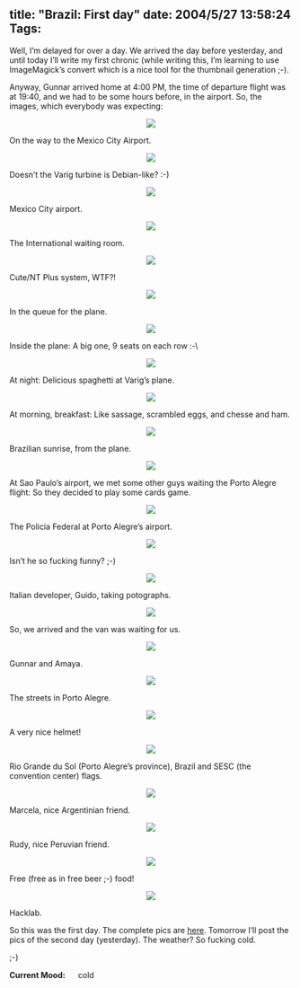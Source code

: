 title: "Brazil: First day"
date: 2004/5/27 13:58:24
Tags: 
---
<p>Well, I&#8217;m delayed for over a day. We arrived the day before yesterday, and until today I&#8217;ll write my first chronic (while writing this, I&#8217;m learning to use ImageMagick&#8217;s convert which is a nice tool for the thumbnail generation ;-).

Anyway, Gunnar arrived home at 4:00 PM, the time of departure flight was at 19:40, and we had to be some hours before, in the airport. So, the images, which everybody was expecting:

</p>
<p align="center">
<img src="http://www.damog.net/debian/debconf4/day01/thumb-dsc00004.jpg"/>

On the way to the Mexico City Airport.


</p>
<p align="center">
<img src="http://www.damog.net/debian/debconf4/day01/thumb-dsc00005.jpg"/>

Doesn&#8217;t the Varig turbine is Debian-like? :-)


</p>
<p align="center">
<img src="http://www.damog.net/debian/debconf4/day01/thumb-dsc00006.jpg"/>

Mexico City airport.


</p>
<p align="center">
<img src="http://www.damog.net/debian/debconf4/day01/thumb-dsc00007.jpg"/>

The International waiting room.


</p>
<p align="center">
<img src="http://www.damog.net/debian/debconf4/day01/thumb-dsc00008.jpg"/>

Cute/NT Plus system, WTF?!


</p>
<p align="center">
<img src="http://www.damog.net/debian/debconf4/day01/thumb-dsc00009.jpg"/>

In the queue for the plane.


</p>
<p align="center">
<img src="http://www.damog.net/debian/debconf4/day01/thumb-dsc00010.jpg"/>

Inside the plane: A big one, 9 seats on each row :-\


</p>
<p align="center">
<img src="http://www.damog.net/debian/debconf4/day01/thumb-dsc00014.jpg"/>

At night: Delicious spaghetti at Varig&#8217;s plane.


</p>
<p align="center">
<img src="http://www.damog.net/debian/debconf4/day01/thumb-dsc00015.jpg"/>

At morning, breakfast: Like sassage, scrambled eggs, and chesse and ham.


</p>
<p align="center">
<img src="http://www.damog.net/debian/debconf4/day01/thumb-dsc00016.jpg"/>

Brazilian sunrise, from the plane.


</p>
<p align="center">
<img src="http://www.damog.net/debian/debconf4/day01/thumb-dsc00023.jpg"/>

At Sao Paulo&#8217;s airport, we met some other guys waiting the Porto Alegre flight: So they decided to play some cards game.


</p>
<p align="center">
<img src="http://www.damog.net/debian/debconf4/day01/thumb-dsc00025.jpg"/>

The Policia Federal at Porto Alegre&#8217;s airport.


</p>
<p align="center">
<img src="http://www.damog.net/debian/debconf4/day01/thumb-dsc00026.jpg"/>

Isn&#8217;t he so fucking funny? ;-)


</p>
<p align="center">
<img src="http://www.damog.net/debian/debconf4/day01/thumb-dsc00027.jpg"/>

Italian developer, Guido, taking potographs.


</p>
<p align="center">
<img src="http://www.damog.net/debian/debconf4/day01/thumb-dsc00028.jpg"/>

So, we arrived and the van was waiting for us.

</p>
<p align="center">
<img src="http://www.damog.net/debian/debconf4/day01/thumb-dsc00029.jpg"/>

Gunnar and Amaya.


</p>
<p align="center">
<img src="http://www.damog.net/debian/debconf4/day01/thumb-dsc00030.jpg"/>

The streets in Porto Alegre.


</p>
<p align="center">
<img src="http://www.damog.net/debian/debconf4/day01/thumb-dsc00031.jpg"/>

A very nice helmet!


</p>
<p align="center">
<img src="http://www.damog.net/debian/debconf4/day01/thumb-dsc00033.jpg"/>

Rio Grande du Sol (Porto Alegre&#8217;s province), Brazil and SESC (the convention center) flags.


</p>
<p align="center">
<img src="http://www.damog.net/debian/debconf4/day01/thumb-dsc00035.jpg"/>

Marcela, nice Argentinian friend.


</p>
<p align="center">
<img src="http://www.damog.net/debian/debconf4/day01/thumb-dsc00036.jpg"/>

Rudy, nice Peruvian friend.


</p>
<p align="center">
<img src="http://www.damog.net/debian/debconf4/day01/thumb-dsc00037.jpg"/>

Free (free as in free beer ;-) food!


</p>
<p align="center">
<img src="http://www.damog.net/debian/debconf4/day01/thumb-dsc00038.jpg"/>

Hacklab.


So this was the first day. The complete pics are <a href="http://www.damog.net/debian/debconf4/day01/">here</a>. Tomorrow I&#8217;ll post the pics of the second day (yesterday). The weather? So fucking cold.

;-)
</p>
<strong>Current Mood:</strong> <img width="15" height="15" src="http://stat.livejournal.com/img/mood/growf/smileys/sad.gif"/> cold
